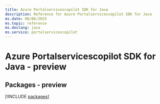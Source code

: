 ```yaml
---
title: Azure Portalservicescopilot SDK for Java
description: Reference for Azure Portalservicescopilot SDK for Java
ms.date: 08/06/2025
ms.topic: reference
ms.devlang: java
ms.service: portalservicescopilot
---
```

# Azure Portalservicescopilot SDK for Java - preview
## Packages - preview
[!INCLUDE [packages](portalservicescopilot-index.md)]